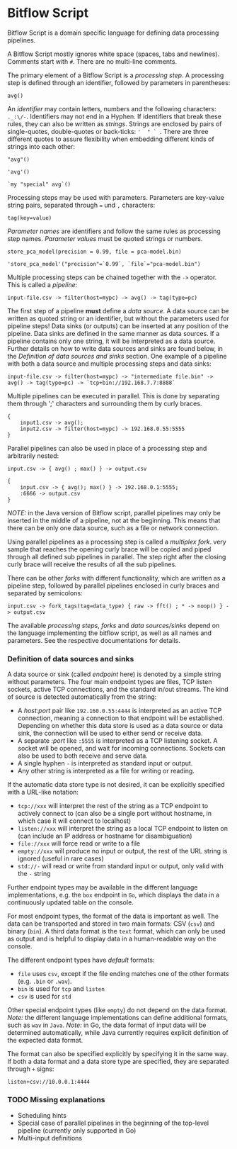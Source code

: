# Bitflow Script

Bitflow Script is a domain specific language for defining data processing pipelines.

A Bitflow Script mostly ignores white space (spaces, tabs and newlines).
Comments start with `#`. There are no multi-line comments.

The primary element of a Bitflow Script is a *processing step*.
A processing step is defined through an identifier, followed by parameters in parentheses:

```
avg()
```

An *identifier* may contain letters, numbers and the following characters: `._:\/-`.
Identifiers may not end in a Hyphen. If identifiers that break these rules, they can also be written as *strings*.
Strings are enclosed by pairs of single-quotes, double-quotes or back-ticks: ``'  " ` ``.
There are three different quotes to assure flexibility when embedding different kinds of strings into each other:

```
"avg"()
```

```
'avg'()
```

```
`my "special" avg`()
```

Processing steps may be used with parameters. Parameters are key-value string pairs, separated through `=` und `,` characters:

```
tag(key=value)
```

*Parameter names* are identifiers and follow the same rules as processing step names.
*Parameter values* must be quoted strings or numbers.

```
store_pca_model(precision = 0.99, file = pca-model.bin)
```
```
'store_pca_model'("precision"=`0.99`, `file`="pca-model.bin")
```

Multiple processing steps can be chained together with the `->` operator. This is called a *pipeline*:

```
input-file.csv -> filter(host=mypc) -> avg() -> tag(type=pc)
```

The first step of a pipeline **must** define a *data source*.
A data source can be written as quoted string or an identifier, but without the parameters used for pipeline steps!
Data sinks (or outputs) can be inserted at any position of the pipeline. Data sinks are defined in the same manner as data sources.
If a pipeline contains only one string, it will be interpreted as a data source.
Further details on how to write data sources and sinks are found below, in the *Definition of data sources and sinks* section.
One example of a pipeline with both a data source and multiple processing steps and data sinks:

```
input-file.csv -> filter(host=mypc) -> "intermediate file.bin" -> avg() -> tag(type=pc) -> `tcp+bin://192.168.7.7:8888`
```

Multiple pipelines can be executed in parallel. This is done by separating them through ';' characters and surrounding them by curly braces.

```
{
	input1.csv -> avg();
	input2.csv -> filter(host=mypc) -> 192.168.0.55:5555
}
```

Parallel pipelines can also be used in place of a processing step and arbitrarily nested:

```
input.csv -> { avg() ; max() } -> output.csv
```
```
{
	input.csv -> { avg(); max() } -> 192.168.0.1:5555;
	:6666 -> output.csv
}
```

*NOTE:* in the Java version of Bitflow script, parallel pipelines may only be inserted in the middle of a pipeline, not at the beginning.
This means that there can be only one data source, such as a file or network connection.


Using parallel pipelines as a processing step is  called a *multiplex fork*.
very sample that reaches the opening curly brace will be copied and piped through all defined sub pipelines in parallel.
The step right after the closing curly brace will receive the results of all the sub pipelines.

There can be other *forks* with different functionality, which are written as a pipeline step, followed by parallel pipelines
enclosed in curly braces and separated by semicolons:

```
input.csv -> fork_tags(tag=data_type) { raw -> fft() ; * -> noop() } -> output.csv
```

The available *processing steps*, *forks* and *data sources/sinks* depend on the language implementing the bitflow script,
as well as all names and parameters. See the respective documentations for details.

### Definition of data sources and sinks

A data source or sink (called *endpoint* here) is denoted by a simple string without parameters.
The four main endpoint types are files, TCP listen sockets, active TCP connections, and the standard in/out streams.
The kind of source is detected automatically from the string:
- A *host:port* pair like `192.160.0.55:4444` is interpreted as an active TCP connection, meaning a connection to that endpoint will be established.
  Depending on whether this data store is used as a data source or data sink, the connection will be used to either send or receive data.
- A separate *:port* like `:5555` is interpreted as a TCP listening socket. A socket will be opened, and wait for incoming connections.
  Sockets can also be used to both receive and serve data.
- A single hyphen `-` is interpreted as standard input or output.
- Any other string is interpreted as a file for writing or reading.

If the automatic data store type is not desired, it can be explicitly specified with a URL-like notation:
* `tcp://xxx` will interpret the rest of the string as a TCP endpoint to actively connect to (can also be a single port without hostname, in which case it will connect to localhost)
* `listen://xxx` will interpret the string as a local TCP endpoint to listen on (can include an IP address or hostname for disambiguation)
* `file://xxx` will force read or write to a file
* `empty://xxx` will produce no input or output, the rest of the URL string is ignored (useful in rare cases)
* `std://-` will read or write from standard input or output, only valid with the `-` string

Further endpoint types may be available in the different language implementations, e.g. the `box` endpoint in `Go`, which displays
the data in a continuously updated table on the console.

For most endpoint types, the format of the data is important as well.
The data can be transported and stored in two main formats: CSV (`csv`) and binary (`bin`).
A third data format is the `text` format, which can only be used as output and is helpful to display data in a human-readable way on the console.

The different endpoint types have *default* formats:
* `file` uses `csv`, except if the file ending matches one of the other formats (e.g. `.bin` or `.wav`).
* `bin` is used for `tcp` and `listen`
* `csv` is used for `std`

Other special endpoint types (like `empty`) do not depend on the data format.
*Note:* the different language implementations can define additional formats, such as `wav` in `Java`.
*Note:* in Go, the data format of input data will be determined automatically, while Java currently requires explicit
definition of the expected data format.

The format can also be specified explicitly by specifying it in the same way.
If both a data format and a data store type are specified, they are separated through `+` signs:
```
listen+csv://10.0.0.1:4444
```

### TODO Missing explanations
* Scheduling hints
* Special case of parallel pipelines in the beginning of the top-level pipeline (currently only supported in Go)
* Multi-input definitions
